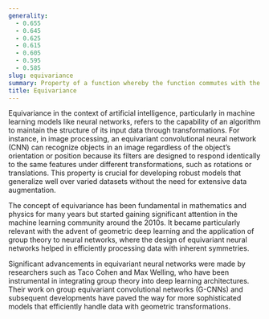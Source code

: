 ```yaml
---
generality:
  - 0.655
  - 0.645
  - 0.625
  - 0.615
  - 0.605
  - 0.595
  - 0.585
slug: equivariance
summary: Property of a function whereby the function commutes with the actions of a group, meaning that transformations applied to the input result in proportional transformations in the output.
title: Equivariance
---
```


Equivariance in the context of artificial intelligence, particularly in machine learning models like neural networks, refers to the capability of an algorithm to maintain the structure of its input data through transformations. For instance, in image processing, an equivariant convolutional neural network (CNN) can recognize objects in an image regardless of the object’s orientation or position because its filters are designed to respond identically to the same features under different transformations, such as rotations or translations. This property is crucial for developing robust models that generalize well over varied datasets without the need for extensive data augmentation.

The concept of equivariance has been fundamental in mathematics and physics for many years but started gaining significant attention in the machine learning community around the 2010s. It became particularly relevant with the advent of geometric deep learning and the application of group theory to neural networks, where the design of equivariant neural networks helped in efficiently processing data with inherent symmetries.

Significant advancements in equivariant neural networks were made by researchers such as Taco Cohen and Max Welling, who have been instrumental in integrating group theory into deep learning architectures. Their work on group equivariant convolutional networks (G-CNNs) and subsequent developments have paved the way for more sophisticated models that efficiently handle data with geometric transformations.
